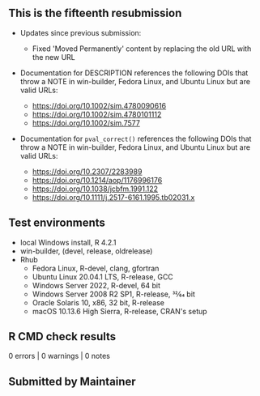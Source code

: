 ## This is the fifteenth resubmission

* Updates since previous submission:
  * Fixed 'Moved Permanently' content by replacing the old URL with the new URL

* Documentation for DESCRIPTION references the following DOIs that throw a NOTE in win-builder, Fedora Linux, and Ubuntu Linux but are valid URLs:
  * <https://doi.org/10.1002/sim.4780090616>
  * <https://doi.org/10.1002/sim.4780101112>
  * <https://doi.org/10.1002/sim.7577> 

* Documentation for `pval_correct()` references the following DOIs that throw a NOTE in win-builder, Fedora Linux, and Ubuntu Linux but are valid URLs:
  * <https://doi.org/10.2307/2283989>
  * <https://doi.org/10.1214/aop/1176996176>
  * <https://doi.org/10.1038/jcbfm.1991.122>
  * <https://doi.org/10.1111/j.2517-6161.1995.tb02031.x>
  
## Test environments
* local Windows install, R 4.2.1
* win-builder, (devel, release, oldrelease)
* Rhub
  * Fedora Linux, R-devel, clang, gfortran
  * Ubuntu Linux 20.04.1 LTS, R-release, GCC
  * Windows Server 2022, R-devel, 64 bit
  * Windows Server 2008 R2 SP1, R-release, 32⁄64 bit
  * Oracle Solaris 10, x86, 32 bit, R-release
  * macOS 10.13.6 High Sierra, R-release, CRAN's setup

## R CMD check results
0 errors | 0 warnings | 0 notes

## Submitted by Maintainer
